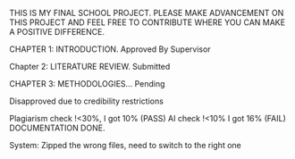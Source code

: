 THIS IS MY FINAL SCHOOL PROJECT. PLEASE MAKE ADVANCEMENT ON THIS PROJECT AND FEEL FREE TO CONTRIBUTE WHERE YOU CAN MAKE A POSITIVE DIFFERENCE.

CHAPTER 1: INTRODUCTION. Approved By Supervisor

Chapter 2: LITERATURE REVIEW. Submitted

CHAPTER 3: METHODOLOGIES... Pending

Disapproved due to credibility restrictions

Plagiarism check !<30%, I got 10% (PASS)
AI check !<10% I got 16% (FAIL)
DOCUMENTATION DONE.

System: Zipped the wrong files, need to switch to the right one
